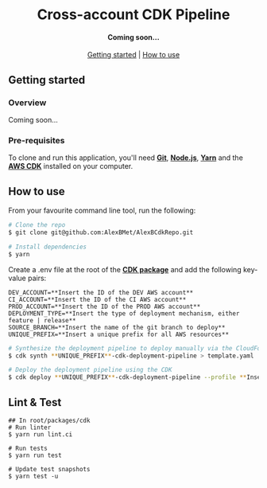 <h1 align="center">Cross-account CDK Pipeline</h1>

<h4 align="center">Coming soon...</h4>

<p align="center">
  	<a href="#getting-started">Getting started</a> |
  	<a href="#how-to-use">How to use</a> 
</p>

## Getting started
### Overview
Coming soon...

### Pre-requisites
To clone and run this application, you'll need **[Git](https://git-scm.com)**, **[Node.js](https://nodejs.org/en/)**, 
**[Yarn](https://yarnpkg.com/lang/en/)** and the **[AWS CDK](https://docs.aws.amazon.com/cdk/latest/guide/home.html)** installed on your computer.

## How to use
From your favourite command line tool, run the following:
```bash
# Clone the repo
$ git clone git@github.com:AlexBMet/AlexBCdkRepo.git

# Install dependencies
$ yarn
```

Create a .env file at the root of the **[CDK package](packages/cdk)** and add the following key-value pairs:
```.env
DEV_ACCOUNT=**Insert the ID of the DEV AWS account**
CI_ACCOUNT=**Insert the ID of the CI AWS account**
PROD_ACCOUNT=**Insert the ID of the PROD AWS account**
DEPLOYMENT_TYPE=**Insert the type of deployment mechanism, either feature | release**
SOURCE_BRANCH=**Insert the name of the git branch to deploy**
UNIQUE_PREFIX=**Insert a unique prefix for all AWS resources**
```

```bash
# Synthesize the deployment pipeline to deploy manually via the CloudFormation console
$ cdk synth **UNIQUE_PREFIX**-cdk-deployment-pipeline > template.yaml

# Deploy the deployment pipeline using the CDK
$ cdk deploy **UNIQUE_PREFIX**-cdk-deployment-pipeline --profile **Insert the name of your AWS profile**
```

## Lint & Test
```
## In root/packages/cdk 
# Run linter  
$ yarn run lint.ci

# Run tests
$ yarn run test

# Update test snapshots
$ yarn test -u
